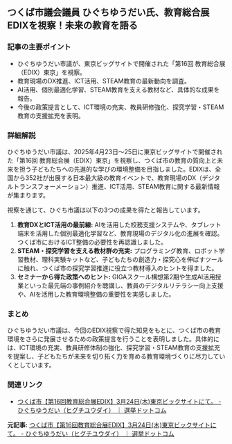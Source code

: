 ## つくば市議会議員 ひぐちゆうだい氏、教育総合展EDIXを視察！未来の教育を語る

### 記事の主要ポイント

* ひぐちゆうだい市議が、東京ビッグサイトで開催された「第16回 教育総合展（EDIX）東京」を視察。
* 教育現場のDX推進、ICT活用、STEAM教育の最新動向を調査。
* AI活用、個別最適化学習、STEAM教育を支える教材など、具体的な成果を報告。
* 今後の政策提言として、ICT環境の充実、教員研修強化、探究学習・STEAM教育の支援拡充を表明。

### 詳細解説

ひぐちゆうだい市議は、2025年4月23日～25日に東京ビッグサイトで開催された「第16回 教育総合展（EDIX）東京」を視察し、つくば市の教育の質向上と未来を担う子どもたちへの先進的な学びの環境整備を目指しました。EDIXは、全国から352社が出展する日本最大級の教育イベントで、教育現場のDX（デジタルトランスフォーメーション）推進、ICT活用、STEAM教育に関する最新情報が集まります。

視察を通じて、ひぐち市議は以下の3つの成果を得たと報告しています。

1. **教育DXとICT活用の最前線:** AIを活用した校務支援システムや、タブレット端末を活用した個別最適化学習など、教育現場のデジタル化の進展を確認。つくば市におけるICT整備の必要性を再認識しました。
2. **STEAM・探究学習を支える教材群の充実:** プログラミング教育、ロボット学習教材、理科実験キットなど、子どもたちの創造力・探究心を伸ばすツールに触れ、つくば市の探究学習推進に役立つ教材導入のヒントを得ました。
3. **セミナーから得た政策へのヒント:** GIGAスクール構想第2期や生成AI活用授業といった最先端の事例紹介を聴講し、教員のデジタルリテラシー向上支援や、AIを活用した教育環境整備の重要性を実感しました。

### まとめ

ひぐちゆうだい市議は、今回のEDIX視察で得た知見をもとに、つくば市の教育環境をさらに発展させるための政策提言を行うことを表明しました。具体的には、ICT環境の充実、教員研修体制の強化、探究学習・STEAM教育の支援拡充を提案し、子どもたちが未来を切り拓く力を育める教育環境づくりに尽力していくとしています。

### 関連リンク

* [つくば市【第16回教育総合展EDIX】3月24日(木)東京ビックサイトにて。 - ひぐちゆうだい（ヒグチユウダイ） ｜ 選挙ドットコム](https://go2senkyo.com/articles/2024/04/27/79910.html)


**元記事:** [つくば市【第16回教育総合展EDIX】3月24日(木)東京ビックサイトにて。 - ひぐちゆうだい（ヒグチユウダイ） ｜ 選挙ドットコム](https://go2senkyo.com/seijika/157310/posts/1094266)